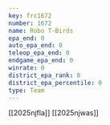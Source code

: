 ```yaml
---
key: frc1672
number: 1672
name: Robo T-Birds
epa_end: 0
auto_epa_end: 0
teleop_epa_end: 0
endgame_epa_end: 0
winrate: 0
district_epa_rank: 0
district_epa_percentile: 0
type: Team
---
```

[[2025njfla]]
[[2025njwas]]
